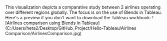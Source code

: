 This visualization depicts a comparative study between 2 airlines operating over different regions globally.
The focus is on the use of Blends in Tableau. 
Here's a preview if you don't want to download the Tableau workbook:
![Airlines comparison using Blends in Tableau](C:/Users/heta2/Desktop/GitHub_Project/Hello-Tableau/Airlines Comparison/AirlinesComparison.jpg)

